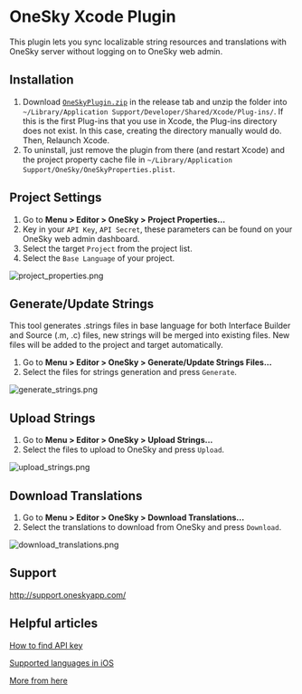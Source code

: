 OneSky Xcode Plugin
=======================

This plugin lets you sync localizable string resources and translations with OneSky server without logging on to OneSky web admin.


Installation
------------

1. Download [`OneSkyPlugin.zip`](https://github.com/onesky/plugin-xcode/releases/download/1.8.3/OneSkyPlugin.zip) in the release tab and unzip the folder into `~/Library/Application Support/Developer/Shared/Xcode/Plug-ins/`. If this is the first Plug-ins that you use in Xcode, the Plug-ins directory does not exist. In this case, creating the directory manually would do. Then, Relaunch Xcode.
2. To uninstall, just remove the plugin from there (and restart Xcode) and the project property cache file in `~/Library/Application Support/OneSky/OneSkyProperties.plist`.

Project Settings
----------------

1. Go to **Menu > Editor > OneSky > Project Properties...**
2. Key in your `API Key`, `API Secret`, these parameters can be found on your OneSky web admin dashboard.
3. Select the target `Project` from the project list.
4. Select the `Base Language` of your project.

![project_properties.png](/Images/project_properties.png)

Generate/Update Strings
------------
This tool generates .strings files in base language for both Interface Builder and Source (.m, .c) files, new strings will be merged into existing files. New files will be added to the project and target automatically.

1. Go to **Menu > Editor > OneSky > Generate/Update Strings Files...**
2. Select the files for strings generation and press `Generate`.

![generate_strings.png](/Images/generate_strings.png)


Upload Strings
------------

1. Go to **Menu > Editor > OneSky > Upload Strings...**
2. Select the files to upload to OneSky and press `Upload`.

![upload_strings.png](/Images/upload_strings.png)

Download Translations
-----------------

1. Go to **Menu > Editor > OneSky > Download Translations...**
2. Select the translations to download from OneSky and press `Download`.

![download_translations.png](/Images/download_translations.png)

Support
-------
http://support.oneskyapp.com/

Helpful articles
-------
[ How to find API key ](http://support.oneskyapp.com/hc/en-us/articles/206887797-How-to-find-your-API-keys-)

[ Supported languages in iOS ](http://support.oneskyapp.com/hc/en-us/articles/206217438-Languages-supported-by-iOS-)

[More from here](http://support.oneskyapp.com/hc/en-us/sections/201079608-API-and-plugins)

